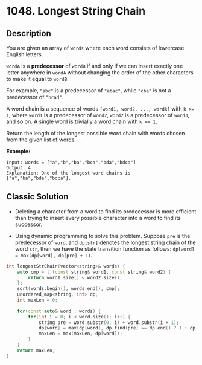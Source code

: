 # 1048. Longest String Chain

## Description
You are given an array of `words` where each word consists of lowercase English letters.

`wordA` is a **predecessor** of `wordB` if and only if we can insert exactly one letter anywhere in `wordA` without changing the order of the other characters to make it equal to `wordB`.

For example, `"abc"` is a predecessor of `"abac"`, while `"cba"` is not a predecessor of `"bcad"`.

A word chain is a sequence of words `[word1, word2, ..., wordk]` with `k >= 1`, where `word1` is a predecessor of `word2`, `word2` is a predecessor of `word3`, and so on. A single word is trivially a word chain with `k == 1`.

Return the length of the longest possible word chain with words chosen from the given list of words.

**Example:**
```
Input: words = ["a","b","ba","bca","bda","bdca"]
Output: 4
Explanation: One of the longest word chains is ["a","ba","bda","bdca"].
```


## Classic Solution

- Deleting a character from a word to find its predecessor is more efficient than trying to insert every possible character into a word to find its successor.

- Using dynamic programming to solve this problem. Suppose `pre` is the predecessor of `word`, and `dp[str]` denotes the longest string chain of the word `str`, then we have the state transition function as follows: `dp[word] = max(dp[word], dp[pre] + 1)`.

```C++
int longestStrChain(vector<string>& words) {
    auto cmp = [](const string& word1, const string& word2) {
        return word1.size() < word2.size();
    };
    sort(words.begin(), words.end(), cmp);
    unordered_map<string, int> dp;
    int maxLen = 0;
    
    for(const auto& word : words) {
        for(int i = 0; i < word.size(); i++) {
            string pre = word.substr(0, i) + word.substr(i + 1);
            dp[word] = max(dp[word], dp.find(pre) == dp.end() ? 1 : dp[pre] + 1);
            maxLen = max(maxLen, dp[word]);
        }
    }
    return maxLen;
}
```